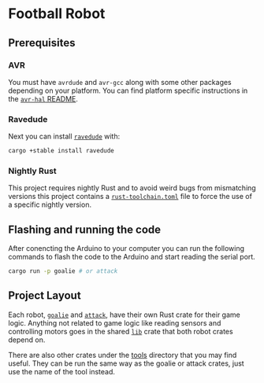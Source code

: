 # Football Robot

## Prerequisites

### AVR

You must have `avrdude` and `avr-gcc` along with some other packages depending on your platform. You can find platform specific instructions in the [`avr-hal` README].

### Ravedude

Next you can install [`ravedude`] with:

```sh
cargo +stable install ravedude
```

### Nightly Rust

This project requires nightly Rust and to avoid weird bugs from mismatching versions this project contains a [`rust-toolchain.toml`](./rust-toolchain.toml) file to force the use of a specific nightly version.

[`avr-hal` README]: https://github.com/Rahix/avr-hal#readme
[`ravedude`]: https://crates.io/crates/ravedude

## Flashing and running the code

After conencting the Arduino to your computer you can run the following commands to flash the code to the Arduino and start reading the serial port.

```sh
cargo run -p goalie # or attack
```

## Project Layout

Each robot, [`goalie`](goalie) and [`attack`](attack), have their own Rust crate for their game logic. Anything not related to game logic like reading sensors and controlling motors goes in the shared [`lib`](lib) crate that both robot crates depend on.

There are also other crates under the [tools](tools) directory that you may find useful. They can be run the same way as the goalie or attack crates, just use the name of the tool instead.
